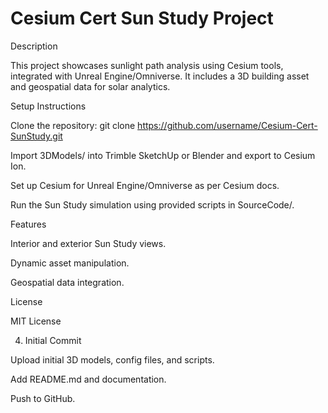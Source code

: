 # Cesium Cert Sun Study Project

Description

This project showcases sunlight path analysis using Cesium tools, integrated with Unreal Engine/Omniverse. It includes a 3D building asset and geospatial data for solar analytics.

Setup Instructions

Clone the repository: git clone https://github.com/username/Cesium-Cert-SunStudy.git

Import 3DModels/ into Trimble SketchUp or Blender and export to Cesium Ion.

Set up Cesium for Unreal Engine/Omniverse as per Cesium docs.

Run the Sun Study simulation using provided scripts in SourceCode/.

Features

Interior and exterior Sun Study views.

Dynamic asset manipulation.

Geospatial data integration.

License

MIT License

4. Initial Commit

Upload initial 3D models, config files, and scripts.

Add README.md and documentation.

Push to GitHub.
